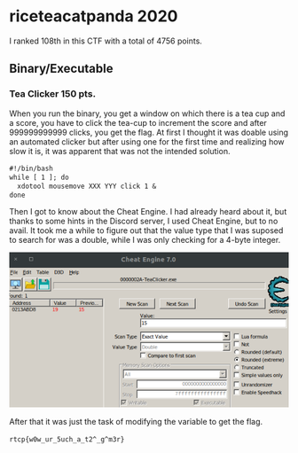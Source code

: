 # riceteacatpanda 2020
I ranked 108th in this CTF with a total of 4756 points.

## Binary/Executable
### Tea Clicker 150 pts.

When you run the binary, you get a window on which there is a tea cup and
a score, you have to click the tea-cup to increment the score and after
999999999999 clicks, you get the flag. At first I thought it was doable
using an automated clicker but after using one for the first time and
realizing how slow it is, it was apparent that was not the intended
solution.

```
#!/bin/bash
while [ 1 ]; do
  xdotool mousemove XXX YYY click 1 &
done
```

Then I got to know about the Cheat Engine. I had already heard about it,
but thanks to some hints in the Discord server, I used Cheat Engine, but
to no avail. It took me a while to figure out that the value type that I
was suposed to search for was a double, while I was only checking for a
4-byte integer.

![](teaclicker.png)

After that it was just the task of modifying the variable to get the flag.

`rtcp{w0w_ur_5uch_a_t2^_g^m3r}`
